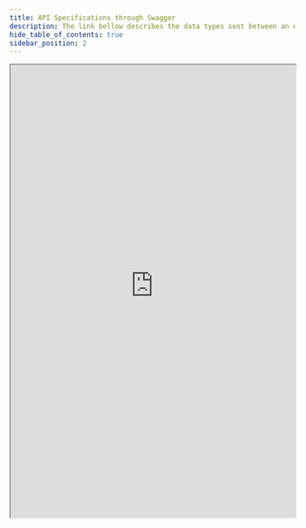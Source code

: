 ```yaml
---
title: API Specifications through Swagger
description: The link bellow describes the data types sent between an established WebSocket connection
hide_table_of_contents: true
sidebar_position: 2
---
```


<iframe src="https://capstone-projects-2025-spring.github.io/project-aac-game-team-a/documentation/swagger-ui-dist/index.html" width="100%" height="800px"></iframe>


<!-- import ApiDocMdx from '@theme/ApiDocMdx';

<ApiDocMdx id="using-single-yaml" /> -->
